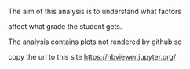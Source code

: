 The aim of this analysis is to understand what factors 

affect what grade the student gets.

The analysis contains plots not rendered by github so

copy the url to this site https://nbviewer.jupyter.org/